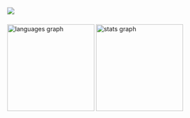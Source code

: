 ###
![](https://komarev.com/ghpvc/?username=aungphyo-dev&style=for-the-badge&color=green&base=1000)


###
<img src="https://github-readme-stats.vercel.app/api/top-langs?username=aungphyo-dev&locale=en&layout=compact&card_width=320&langs_count=12&theme=dracula&hide_border=true&order=2" height="200" alt="languages graph"  /> <img src="https://github-readme-stats.vercel.app/api?username=aungphyo-dev&hide_title=false&hide_rank=false&show_icons=true&include_all_commits=true&count_private=true&disable_animations=false&theme=dracula&locale=en&hide_border=true&order=1" height="200" alt="stats graph"  />



###
